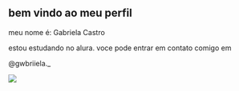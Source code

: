 ## bem vindo ao meu perfil 

meu nome é: Gabriela Castro

estou estudando no alura.
voce pode entrar em contato comigo em 

@gwbriiela._


![](https://media1.tenor.com/m/KJTpjaTGYbcAAAAC/yin-yang-taiji.gif)
